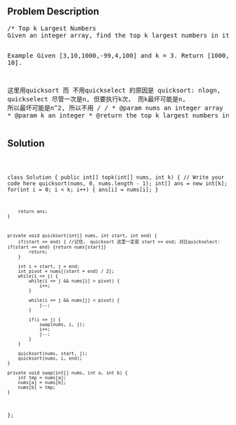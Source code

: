 <!--
<style>
  body { font-family: Arial, sans-serif; }
  .container { max-width: 744px; margin: 0 auto; padding: 10px; }
  .comment-block { background-color: #f9f9f9; padding: 10px; border-left: 5px solid #ccc; max-width: 100%; margin: 20px auto; overflow-wrap: break-word; white-space: pre-wrap; }
  .code-block { background-color: #f4f4f4; padding: 10px; border: 1px solid #ddd; max-width: 100%; margin: 20px auto; overflow-wrap: break-word; white-space: pre-wrap; }
</style>
-->

<div class='container'>
<h2>Problem Description</h2>
<div class='comment-block'>
<pre>
/* Top k Largest Numbers 
Given an integer array, find the top k largest numbers in it.

Example
Given [3,10,1000,-99,4,100] and k = 3.
Return [1000, 100, 10].

这里用quicksort 而 不用quickselect 的原因是 quicksort: nlogn, quickselect 尽管一次是n, 但要执行k次， 而k最坏可能是n, 所以最坏可能是n^2, 所以不用
*/
    /*
     * @param nums an integer array
     * @param k an integer
     * @return the top k largest numbers in array
     */
</pre>
</div>

<h2>Solution</h2>
<div class='code-block'>
<pre><code class='language-java'>

class Solution {
    public int[] topk(int[] nums, int k) {
        // Write your code here
        quicksort(nums, 0, nums.length - 1);
        int[] ans = new int[k];
        for(int i = 0; i < k; i++) {
            ans[i] = nums[i];
        }
        
        return ans;
    }
    
    
    
    private void quicksort(int[] nums, int start, int end) {
        if(start >= end) { //记住， quicksort 这里一定是 start >= end; 对比quickselect: if(start == end) {return nums[start]}
            return;
        }
        
        int i = start, j = end;
        int pivot = nums[(start + end) / 2];
        while(i <= j) {
            while(i <= j && nums[i] > pivot) {
                i++;
            }
            
            while(i <= j && nums[j] < pivot) {
                j--;
            }
            
            if(i <= j) {
                swap(nums, i, j);
                i++;
                j--;
            }
        }
        
        quicksort(nums, start, j);
        quicksort(nums, i, end);
    }
    
    private void swap(int[] nums, int a, int b) {
    	int tmp = nums[a];
    	nums[a] = nums[b];
    	nums[b] = tmp;
    }
};
</code></pre>
</div>
</div>
